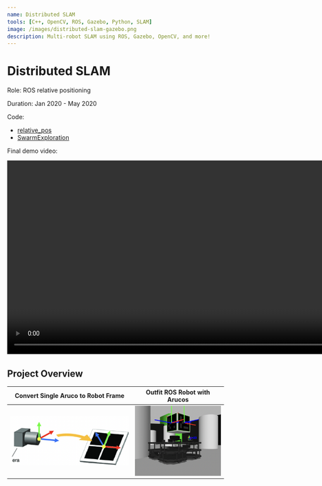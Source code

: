 ```yaml
---
name: Distributed SLAM
tools: [C++, OpenCV, ROS, Gazebo, Python, SLAM]
image: /images/distributed-slam-gazebo.png
description: Multi-robot SLAM using ROS, Gazebo, OpenCV, and more!
---
```


# Distributed SLAM

Role: ROS relative positioning

Duration: Jan 2020 - May 2020

Code: 
- [relative_pos](https://github.com/joshrands/relative_pos)
- [SwarmExploration](https://github.com/zsmeton/SwarmExploration)

Final demo video:

<video width=900 controls>
  <source src="/videos/multi-loc-demo.mp4" type="video/mp4">
</video>

## Project Overview

Convert Single Aruco to Robot Frame   |  Outfit ROS Robot with Arucos
:-------------------------:|:-------------------------:
![](/images/camera-and-aruco.png)  |  ![](/images/robot-with-arucos.png)
